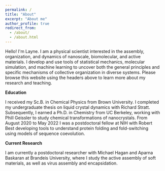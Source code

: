 ```yaml
---
permalink: /
title: "About"
excerpt: "About me"
author_profile: true
redirect_from: 
  - /about/
  - /about.html
---
```


Hello! I'm Layne. I am a physical scientist interested in the assembly, organization, and dynamics of nanoscale, biomolecular, and active materials. I develop and use tools of statistical mechanics, molecular simulation, and machine learning to uncover both the general principles and specific mechanisms of collective organization in diverse systems. Please browse this website using the headers above to learn more about my research and teaching.

**Education**

I received my Sc.B. in Chemical Physics from Brown University. I completed my undergraduate thesis on liquid crystal dynamics with Richard Stratt. Subsequently, I earned a Ph.D. in Chemistry from UC Berkeley, working with Phill Geissler to study chemical transformations of nanocrystals. From August 2020 to May 2022 I was a postdoctoral fellow at NIH with Robert Best developing tools to understand protein folding and fold-switching using models of sequence coevolution.

**Current Research**

I am currently a postdoctoral researcher with Michael Hagan and Aparna Baskaran at Brandeis University, where I study the active assembly of soft materials, as well as virus assembly and encapsidation.
